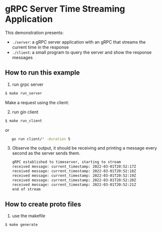 # gRPC Server Time Streaming Application

This demonstration presents:

- `./server`: a gRPC server application with an gRPC that streams the current time in the response
- `./client`: a small program to query the server and show the response messages

## How to run this example

1. run grpc server

```sh
$ make run_server
```
Make a request using the client:

2. run gin client

```sh
$ make run_client
```
or

```sh
   go run client/* -duration 5
```

3. Observe the output, it should be receiving and printing a message every second as the server sends them.

    ```sh
    gRPC established to timeserver, starting to stream
    received message: current_timestamp: 2022-03-01T20:52:17Z
    received message: current_timestamp: 2022-03-01T20:52:18Z
    received message: current_timestamp: 2022-03-01T20:52:19Z
    received message: current_timestamp: 2022-03-01T20:52:20Z
    received message: current_timestamp: 2022-03-01T20:52:21Z
    end of stream
    ```
## How to create proto files

1. use the makefile

```sh
$ make generate